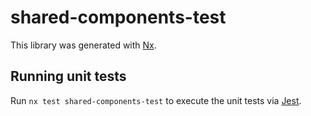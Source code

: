 # shared-components-test

This library was generated with [Nx](https://nx.dev).

## Running unit tests

Run `nx test shared-components-test` to execute the unit tests via [Jest](https://jestjs.io).
